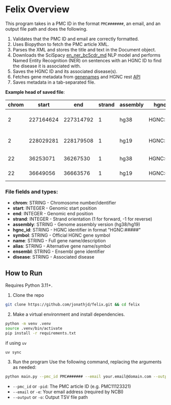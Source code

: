 # Felix Overview
This program takes in a PMC ID in the format `PMC#######`, an email, and an output file path and does the following.

1. Validates that the PMC ID and email are correctly formatted.
2. Uses Biopython to fetch the PMC article XML.
2. Parses the XML and stores the title and text in the Document object.
4. Downloads the SciSpacy [en_ner_bc5cdr_md](https://allenai.github.io/scispacy/) NLP model and performs Named Entity Recognition (NER) on sentences with an HGNC ID to find the disease it is associated with.
5. Saves the HGNC ID and its associated disease(s).
6. Fetches gene metadata from [genenames](https://mygene.info/) and HGNC rest [API](https://www.genenames.org/help/rest/)
7. Saves metadata in a tab-separated file.

**Example head of saved file**:

| chrom | start      | end        | strand | assembly | hgnc_id    | symbol | name                         | alias | ensembl         | disease        |
|-------|------------|------------|--------|----------|------------|--------|------------------------------|-------|-----------------|----------------|
| 2     | 227164624  | 227314792  | 1      | hg38     | HGNC:2204  | COL4A3 | collagen type IV alpha 3 chain |       | ENSG00000169031 | MIM 203780     |
| 2     | 228029281  | 228179508  | 1      | hg19     | HGNC:2204  | COL4A3 | collagen type IV alpha 3 chain |       | ENSG00000169031 | MIM 203780     |
| 22    | 36253071   | 36267530   | 1      | hg38     | HGNC:618   | APOL1  | apolipoprotein L1            |       | ENSG00000100342 | kidney disease |
| 22    | 36649056   | 36663576   | 1      | hg19     | HGNC:618   | APOL1  | apolipoprotein L1            |       | ENSG00000100342 | kidney disease |

### File fields and types:
- **chrom**: STRING - Chromosome number/identifier
- **start**: INTEGER - Genomic start position 
- **end**: INTEGER - Genomic end position
- **strand**: INTEGER - Strand orientation (1 for forward, -1 for reverse)
- **assembly**: STRING - Genome assembly version (hg38/hg19)
- **hgnc_id**: STRING - HGNC identifier in format "HGNC:#####"
- **symbol**: STRING - Official HGNC gene symbol
- **name**: STRING - Full gene name/description
- **alias**: STRING - Alternative gene name/symbol
- **ensembl**: STRING - Ensembl gene identifier
- **disease**: STRING - Associated disease

## How to Run
Requires Python 3.11+.
1. Clone the repo
```bash
git clone https://github.com/jonathjd/felix.git && cd felix
```

2. Make a virtual environment and install dependencies.
```bash
python -m venv .venv
source .venv/bin/activate
pip install -r requirements.txt
```

if using `uv`

```bash
uv sync
```

3. Run the program
Use the following command, replacing the arguments as needed:

```bash
python main.py --pmc_id PMC####### --email your.email@domain.com --output genes.tsv
```

- `--pmc_id` or `-pid`: The PMC article ID (e.g. PMC11123321)
- `--email` or `-e`: Your email address (required by NCBI)
- `--output` or `-o`: Output TSV file path
